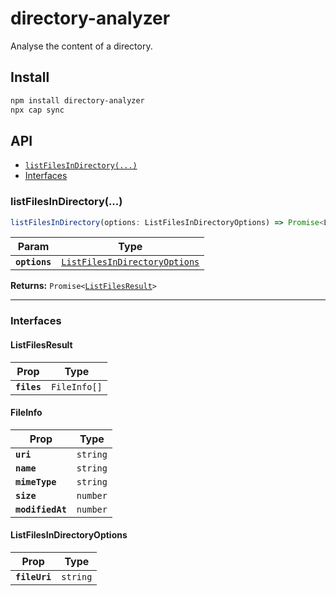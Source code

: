 # directory-analyzer

Analyse the content of a directory.

## Install

```bash
npm install directory-analyzer
npx cap sync
```

## API

<docgen-index>

* [`listFilesInDirectory(...)`](#listfilesindirectory)
* [Interfaces](#interfaces)

</docgen-index>

<docgen-api>
<!--Update the source file JSDoc comments and rerun docgen to update the docs below-->

### listFilesInDirectory(...)

```typescript
listFilesInDirectory(options: ListFilesInDirectoryOptions) => Promise<ListFilesResult>
```

| Param         | Type                                                                                |
| ------------- | ----------------------------------------------------------------------------------- |
| **`options`** | <code><a href="#listfilesindirectoryoptions">ListFilesInDirectoryOptions</a></code> |

**Returns:** <code>Promise&lt;<a href="#listfilesresult">ListFilesResult</a>&gt;</code>

--------------------


### Interfaces


#### ListFilesResult

| Prop        | Type                    |
| ----------- | ----------------------- |
| **`files`** | <code>FileInfo[]</code> |


#### FileInfo

| Prop             | Type                |
| ---------------- | ------------------- |
| **`uri`**        | <code>string</code> |
| **`name`**       | <code>string</code> |
| **`mimeType`**   | <code>string</code> |
| **`size`**       | <code>number</code> |
| **`modifiedAt`** | <code>number</code> |


#### ListFilesInDirectoryOptions

| Prop          | Type                |
| ------------- | ------------------- |
| **`fileUri`** | <code>string</code> |

</docgen-api>

